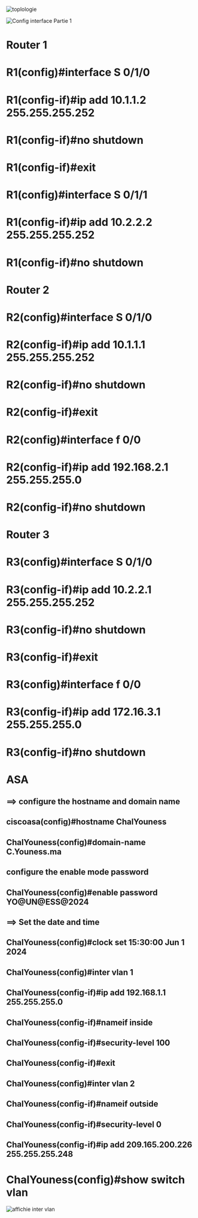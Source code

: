 ![toplologie](https://github.com/c-youness/ASA-VLAN-Port-Security-Line-Vty-/assets/114768920/de1a0395-eb54-43cd-9277-874540d644c7)


![Config interface Partie 1](https://github.com/c-youness/ASA-VLAN-Port-Security-Line-Vty-/assets/114768920/843fa7b6-c4ae-461f-97cf-50a870828b48)

Router 1
======
R1(config)#interface S 0/1/0
========
R1(config-if)#ip add 10.1.1.2 255.255.255.252
========
R1(config-if)#no shutdown
========
R1(config-if)#exit 
========
R1(config)#interface S 0/1/1
========
R1(config-if)#ip add 10.2.2.2 255.255.255.252
========
R1(config-if)#no shutdown
========

Router 2
======
R2(config)#interface S 0/1/0
======
R2(config-if)#ip add 10.1.1.1 255.255.255.252
======
R2(config-if)#no shutdown
======
R2(config-if)#exit
======
R2(config)#interface f 0/0
======
R2(config-if)#ip add 192.168.2.1 255.255.255.0
======
R2(config-if)#no shutdown
======
Router 3
======
R3(config)#interface S 0/1/0
======
R3(config-if)#ip add 10.2.2.1 255.255.255.252
======
R3(config-if)#no shutdown
======
R3(config-if)#exit 
======
R3(config)#interface f 0/0
======
R3(config-if)#ip add 172.16.3.1 255.255.255.0
======
R3(config-if)#no shutdown
======

ASA
===
==> configure the hostname and domain name
---
ciscoasa(config)#hostname ChalYouness
---
ChalYouness(config)#domain-name C.Youness.ma
---
configure the enable mode password
--
ChalYouness(config)#enable password YO@UN@ESS@2024
---
==> Set the date and time
---
ChalYouness(config)#clock set 15:30:00 Jun 1 2024
---------
ChalYouness(config)#inter vlan 1
---------
ChalYouness(config-if)#ip add 192.168.1.1 255.255.255.0
---------
ChalYouness(config-if)#nameif inside
---------
ChalYouness(config-if)#security-level 100
---------
ChalYouness(config-if)#exit
---------
ChalYouness(config)#inter vlan 2
---------
ChalYouness(config-if)#nameif  outside
---------
ChalYouness(config-if)#security-level 0
---------
ChalYouness(config-if)#ip add 209.165.200.226 255.255.255.248
---------
ChalYouness(config)#show switch vlan
===
![affichie inter vlan](https://github.com/c-youness/ASA-VLAN-Port-Security-Line-Vty-/assets/114768920/68f51204-6895-430f-a5dd-dfa489d06499)



